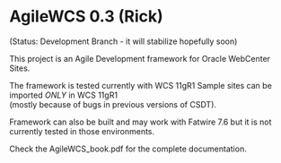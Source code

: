# AgileWCS 0.3 (Rick)

(Status: Development Branch - it will stabilize hopefully soon)

This project is an Agile Development framework for Oracle WebCenter Sites.

The framework is tested currently  with WCS 11gR1 
Sample sites can be imported *ONLY* in WCS 11gR1  
(mostly because of bugs in previous versions of CSDT).

Framework can also be built and may work with Fatwire 7.6 
but it is not currently tested in those environments.

Check the AgileWCS_book.pdf for the complete documentation.
